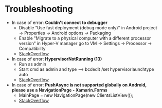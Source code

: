 # Troubleshooting

- In case of error: **Couldn't connect to debugger**
  - Disable "Use fast deployment (debug mode only)" in Android project -> Properties -> Android options -> Packaging
  - Enable "Migrate to a physical computer with a different processor version" in Hyper-V manager go to VM -> Settings -> Processor -> Compatibility
  - [StackOverflow](https://stackoverflow.com/questions/32589438/xamarin-android-visual-studio-2015-could-not-connect-to-the-debugger)
- In case of error: **HypervisorNotRunning (13)**
  - Run as admin
  - Start cmd as admin and type --> bcdedit /set hypervisorlaunchtype auto
  - [StackOverflow](https://stackoverflow.com/questions/42917321/visual-studio-android-emulator-not-installing-profiles)
- In case of error: **PushAsync is not supported globally on Android, please use a NavigationPage - Xamarin.Forms**
  - MainPage = new NavigationPage(new ClientsListView());
  - [StackOverflow](https://stackoverflow.com/questions/24621814/pushasync-is-not-supported-globally-on-android-please-use-a-navigationpage-xa)